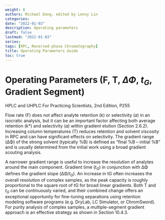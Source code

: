 ```yaml
---
weight: 8
authors: Michael Dong, edited by Lenny Lin
categories: 
date: "2022-01-03"
description: Operating parameters
draft: false
lastmod: "2022-01-03"
series: 
tags: [RPC, Reversed-phase Chromatography]
title: Operating Parameters Guide
toc: true
---
```



<!--more-->

# Operating Parameters (F, T, $\Delta\Phi$, $t_G$, Gradient Segment)

HPLC and UHPLC For Practicing Scientists, 2nd Edition, P255  

Flow rate (F) does not affect analyte retention (k) or selectivity (𝛼) in an isocratic analysis, but it can be an important factor affecting both average retention (k*) and selectivity (𝛼) within gradient elution (Section 2.6.2). Increasing column temperatures (T) reduces retention and solvent viscosity in RPC and can have significant effects on selectivity. The gradient range (ΔΦ) of the strong solvent (typically %B) is defined as “final %B – initial %B” and is usually determined from the initial work using a broad gradient scouting analysis.

A narrower gradient range is useful to increase the resolution of analytes around the main component. Gradient time ($t_G$) in conjunction with ΔΦ defines the gradient slope (ΔΦ/$t_G$). An increase in tG often increases the overall resolution of complex samples, as the peak capacity is roughly proportional to the square root of tG for broad linear gradients. Both T and $t_G$ can be continuously varied, and their combined change offers an exceptional opportunity for fine-tuning separations using retention modeling software programs (e.g. DryLab, LC Simulator, or ChromSword). For purity analysis of complex samples, a multiple-segment gradient approach is an effective strategy as shown in Section 10.4.3.

